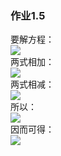 ### 作业1.5
要解方程：<br>
![](https://github.com/kolir/compuational_physics_N2014301020137/blob/master/File_2/Exercise_04/1.png)<br>
两式相加：<br>
![](https://github.com/kolir/compuational_physics_N2014301020137/blob/master/File_2/Exercise_04/2.png)<br>
两式相减：<br>
![](https://github.com/kolir/compuational_physics_N2014301020137/blob/master/File_2/Exercise_04/3.png)<br>
所以：<br>
![](https://github.com/kolir/compuational_physics_N2014301020137/blob/master/File_2/Exercise_04/4.png)<br>
因而可得：<br>
![](https://github.com/kolir/compuational_physics_N2014301020137/blob/master/File_2/Exercise_04/5.png)<br>




